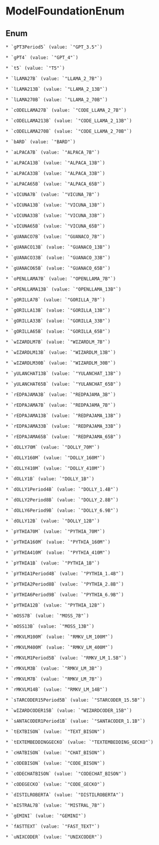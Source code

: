 
# ModelFoundationEnum

## Enum


    * `gPT3Period5` (value: `"GPT_3.5"`)

    * `gPT4` (value: `"GPT_4"`)

    * `t5` (value: `"T5"`)

    * `lLAMA27B` (value: `"LLAMA_2_7B"`)

    * `lLAMA213B` (value: `"LLAMA_2_13B"`)

    * `lLAMA270B` (value: `"LLAMA_2_70B"`)

    * `cODELLAMA27B` (value: `"CODE_LLAMA_2_7B"`)

    * `cODELLAMA213B` (value: `"CODE_LLAMA_2_13B"`)

    * `cODELLAMA270B` (value: `"CODE_LLAMA_2_70B"`)

    * `bARD` (value: `"BARD"`)

    * `aLPACA7B` (value: `"ALPACA_7B"`)

    * `aLPACA13B` (value: `"ALPACA_13B"`)

    * `aLPACA33B` (value: `"ALPACA_33B"`)

    * `aLPACA65B` (value: `"ALPACA_65B"`)

    * `vICUNA7B` (value: `"VICUNA_7B"`)

    * `vICUNA13B` (value: `"VICUNA_13B"`)

    * `vICUNA33B` (value: `"VICUNA_33B"`)

    * `vICUNA65B` (value: `"VICUNA_65B"`)

    * `gUANACO7B` (value: `"GUANACO_7B"`)

    * `gUANACO13B` (value: `"GUANACO_13B"`)

    * `gUANACO33B` (value: `"GUANACO_33B"`)

    * `gUANACO65B` (value: `"GUANACO_65B"`)

    * `oPENLLAMA7B` (value: `"OPENLLAMA_7B"`)

    * `oPENLLAMA13B` (value: `"OPENLLAMA_13B"`)

    * `gORILLA7B` (value: `"GORILLA_7B"`)

    * `gORILLA13B` (value: `"GORILLA_13B"`)

    * `gORILLA33B` (value: `"GORILLA_33B"`)

    * `gORILLA65B` (value: `"GORILLA_65B"`)

    * `wIZARDLM7B` (value: `"WIZARDLM_7B"`)

    * `wIZARDLM13B` (value: `"WIZARDLM_13B"`)

    * `wIZARDLM30B` (value: `"WIZARDLM_30B"`)

    * `yULANCHAT13B` (value: `"YULANCHAT_13B"`)

    * `yULANCHAT65B` (value: `"YULANCHAT_65B"`)

    * `rEDPAJAMA3B` (value: `"REDPAJAMA_3B"`)

    * `rEDPAJAMA7B` (value: `"REDPAJAMA_7B"`)

    * `rEDPAJAMA13B` (value: `"REDPAJAMA_13B"`)

    * `rEDPAJAMA33B` (value: `"REDPAJAMA_33B"`)

    * `rEDPAJAMA65B` (value: `"REDPAJAMA_65B"`)

    * `dOLLY70M` (value: `"DOLLY_70M"`)

    * `dOLLY160M` (value: `"DOLLY_160M"`)

    * `dOLLY410M` (value: `"DOLLY_410M"`)

    * `dOLLY1B` (value: `"DOLLY_1B"`)

    * `dOLLY1Period4B` (value: `"DOLLY_1.4B"`)

    * `dOLLY2Period8B` (value: `"DOLLY_2.8B"`)

    * `dOLLY6Period9B` (value: `"DOLLY_6.9B"`)

    * `dOLLY12B` (value: `"DOLLY_12B"`)

    * `pYTHIA70M` (value: `"PYTHIA_70M"`)

    * `pYTHIA160M` (value: `"PYTHIA_160M"`)

    * `pYTHIA410M` (value: `"PYTHIA_410M"`)

    * `pYTHIA1B` (value: `"PYTHIA_1B"`)

    * `pYTHIA1Period4B` (value: `"PYTHIA_1.4B"`)

    * `pYTHIA2Period8B` (value: `"PYTHIA_2.8B"`)

    * `pYTHIA6Period9B` (value: `"PYTHIA_6.9B"`)

    * `pYTHIA12B` (value: `"PYTHIA_12B"`)

    * `mOSS7B` (value: `"MOSS_7B"`)

    * `mOSS13B` (value: `"MOSS_13B"`)

    * `rMKVLM100M` (value: `"RMKV_LM_100M"`)

    * `rMKVLM400M` (value: `"RMKV_LM_400M"`)

    * `rMKVLM1Period5B` (value: `"RMKV_LM_1.5B"`)

    * `rMKVLM3B` (value: `"RMKV_LM_3B"`)

    * `rMKVLM7B` (value: `"RMKV_LM_7B"`)

    * `rMKVLM14B` (value: `"RMKV_LM_14B"`)

    * `sTARCODER15Period5B` (value: `"STARCODER_15.5B"`)

    * `wIZARDCODER15B` (value: `"WIZARDCODER_15B"`)

    * `sANTACODER1Period1B` (value: `"SANTACODER_1.1B"`)

    * `tEXTBISON` (value: `"TEXT_BISON"`)

    * `tEXTEMBEDDINGGECKO` (value: `"TEXTEMBEDDING_GECKO"`)

    * `cHATBISON` (value: `"CHAT_BISON"`)

    * `cODEBISON` (value: `"CODE_BISON"`)

    * `cODECHATBISON` (value: `"CODECHAT_BISON"`)

    * `cODEGECKO` (value: `"CODE_GECKO"`)

    * `dISTILROBERTA` (value: `"DISTILROBERTA"`)

    * `mISTRAL7B` (value: `"MISTRAL_7B"`)

    * `gEMINI` (value: `"GEMINI"`)

    * `fASTTEXT` (value: `"FAST_TEXT"`)

    * `uNIXCODER` (value: `"UNIXCODER"`)



